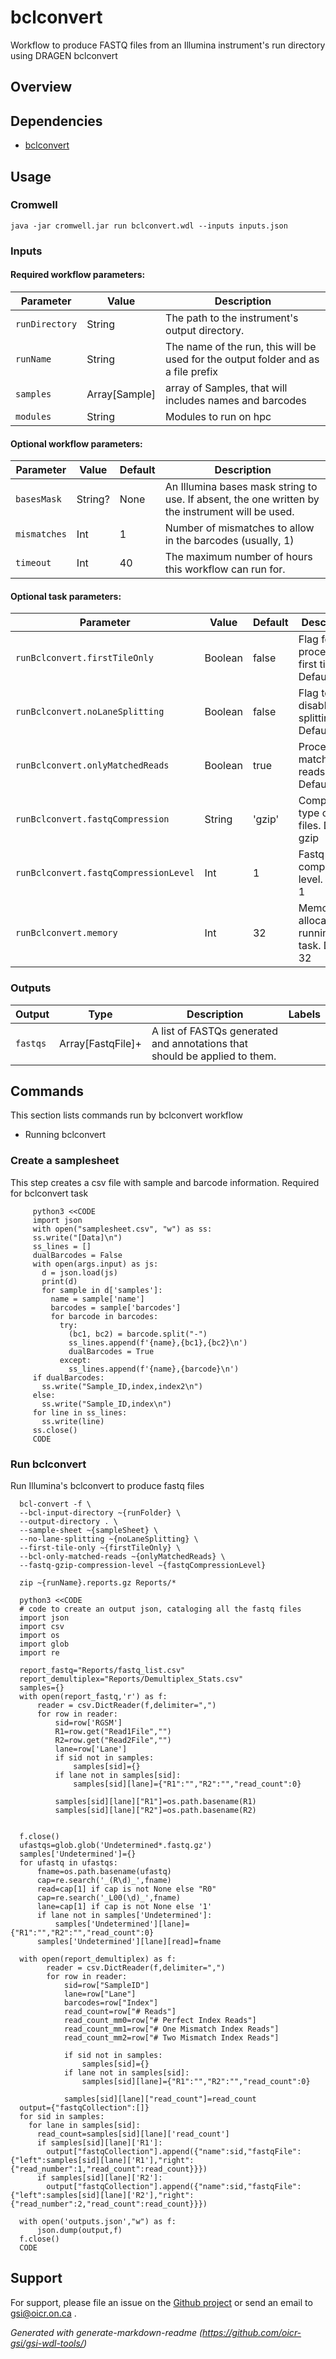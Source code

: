 # bclconvert

Workflow to produce FASTQ files from an Illumina instrument's run directory using DRAGEN bclconvert

## Overview

## Dependencies

* [bclconvert](https://emea.support.illumina.com/sequencing/sequencing_software/bcl-convert.html)


## Usage

### Cromwell
```
java -jar cromwell.jar run bclconvert.wdl --inputs inputs.json
```

### Inputs

#### Required workflow parameters:
Parameter|Value|Description
---|---|---
`runDirectory`|String|The path to the instrument's output directory.
`runName`|String|The name of the run, this will be used for the output folder and as a file prefix
`samples`|Array[Sample]|array of Samples, that will includes names and barcodes
`modules`|String|Modules to run on hpc


#### Optional workflow parameters:
Parameter|Value|Default|Description
---|---|---|---
`basesMask`|String?|None|An Illumina bases mask string to use. If absent, the one written by the instrument will be used.
`mismatches`|Int|1|Number of mismatches to allow in the barcodes (usually, 1)
`timeout`|Int|40|The maximum number of hours this workflow can run for.


#### Optional task parameters:
Parameter|Value|Default|Description
---|---|---|---
`runBclconvert.firstTileOnly`|Boolean|false|Flag for processing first tile only. Default false
`runBclconvert.noLaneSplitting`|Boolean|false|Flag to disable lane splitting. Default false
`runBclconvert.onlyMatchedReads`|Boolean|true|Process only matched reads. Default true
`runBclconvert.fastqCompression`|String|'gzip'|Compression type of fastq files. Default gzip
`runBclconvert.fastqCompressionLevel`|Int|1|Fastq compression level. Default 1
`runBclconvert.memory`|Int|32|Memory allocated for running this task. Default 32


### Outputs

Output | Type | Description | Labels
---|---|---|---
`fastqs`|Array[FastqFile]+|A list of FASTQs generated and annotations that should be applied to them.|


## Commands
This section lists commands run by bclconvert workflow
 
* Running bclconvert
 
 
### Create a samplesheet
 
This step creates a csv file with sample and barcode information. Required for bclconvert task
 
```
     python3 <<CODE
     import json
     with open("samplesheet.csv", "w") as ss:
     ss.write("[Data]\n")
     ss_lines = []
     dualBarcodes = False
     with open(args.input) as js:
       d = json.load(js)
       print(d)
       for sample in d['samples']:
         name = sample['name']
         barcodes = sample['barcodes']
         for barcode in barcodes:
           try:
             (bc1, bc2) = barcode.split("-")
             ss_lines.append(f'{name},{bc1},{bc2}\n')
             dualBarcodes = True
           except:
             ss_lines.append(f'{name},{barcode}\n')
     if dualBarcodes:
       ss.write("Sample_ID,index,index2\n")
     else:
       ss.write("Sample_ID,index\n")
     for line in ss_lines:
       ss.write(line)
     ss.close()
     CODE
 ```
 
 ### Run bclconvert
 
 Run Illumina's bclconvert to produce fastq files
 
 ```
   bcl-convert -f \
   --bcl-input-directory ~{runFolder} \
   --output-directory . \
   --sample-sheet ~{sampleSheet} \
   --no-lane-splitting ~{noLaneSplitting} \
   --first-tile-only ~{firstTileOnly} \
   --bcl-only-matched-reads ~{onlyMatchedReads} \
   --fastq-gzip-compression-level ~{fastqCompressionLevel}
   
   zip ~{runName}.reports.gz Reports/*
   
   python3 <<CODE
   # code to create an output json, cataloging all the fastq files
   import json
   import csv
   import os
   import glob
   import re  
   
   report_fastq="Reports/fastq_list.csv"
   report_demultiplex="Reports/Demultiplex_Stats.csv"
   samples={}
   with open(report_fastq,'r') as f:
       reader = csv.DictReader(f,delimiter=",")
       for row in reader:
           sid=row['RGSM']
           R1=row.get("Read1File","")
           R2=row.get("Read2File","")
           lane=row['Lane']
           if sid not in samples:
               samples[sid]={}
           if lane not in samples[sid]:
               samples[sid][lane]={"R1":"","R2":"","read_count":0}
 
           samples[sid][lane]["R1"]=os.path.basename(R1)
           samples[sid][lane]["R2"]=os.path.basename(R2)
         
 
   f.close()
   ufastqs=glob.glob('Undetermined*.fastq.gz')
   samples['Undetermined']={}
   for ufastq in ufastqs:
       fname=os.path.basename(ufastq)
       cap=re.search('_(R\d)_',fname)
       read=cap[1] if cap is not None else "R0"
       cap=re.search('_L00(\d)_',fname)
       lane=cap[1] if cap is not None else '1'
       if lane not in samples['Undetermined']:
           samples['Undetermined'][lane]={"R1":"","R2":"","read_count":0}
       samples['Undetermined'][lane][read]=fname
 
   with open(report_demultiplex) as f:
         reader = csv.DictReader(f,delimiter=",")
         for row in reader:
             sid=row["SampleID"]
             lane=row["Lane"]
             barcodes=row["Index"]
             read_count=row["# Reads"]
             read_count_mm0=row["# Perfect Index Reads"]
             read_count_mm1=row["# One Mismatch Index Reads"]
             read_count_mm2=row["# Two Mismatch Index Reads"]
           
             if sid not in samples:
                 samples[sid]={}
             if lane not in samples[sid]:
                 samples[sid][lane]={"R1":"","R2":"","read_count":0}
           
             samples[sid][lane]["read_count"]=read_count
   output={"fastqCollection":[]}
   for sid in samples:
     for lane in samples[sid]:
       read_count=samples[sid][lane]['read_count']
       if samples[sid][lane]['R1']:
         output["fastqCollection"].append({"name":sid,"fastqFile":{"left":samples[sid][lane]['R1'],"right":{"read_number":1,"read_count":read_count}}})
       if samples[sid][lane]['R2']:
         output["fastqCollection"].append({"name":sid,"fastqFile":{"left":samples[sid][lane]['R2'],"right":{"read_number":2,"read_count":read_count}}})
         
   with open('outputs.json',"w") as f:
       json.dump(output,f)
   f.close()
   CODE
 
 ```
 ## Support

For support, please file an issue on the [Github project](https://github.com/oicr-gsi) or send an email to gsi@oicr.on.ca .

_Generated with generate-markdown-readme (https://github.com/oicr-gsi/gsi-wdl-tools/)_
